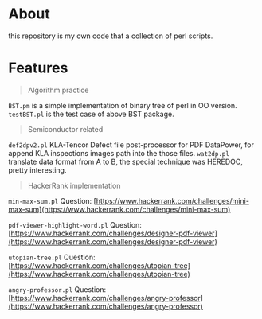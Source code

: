About
====

this repository is my own code that a collection of perl scripts.


Features
====

> Algorithm practice

`BST.pm` is a simple implementation of binary tree of perl in OO version.
`testBST.pl` is the test case of above BST package.

> Semiconductor related

`def2dpv2.pl` KLA-Tencor Defect file post-processor for PDF DataPower, for append KLA inspections images path into the those files.
`wat2dp.pl` translate data format from A to B, the special technique was HEREDOC, pretty interesting.

> HackerRank implementation

`min-max-sum.pl`
Question:
[https://www.hackerrank.com/challenges/mini-max-sum](https://www.hackerrank.com/challenges/mini-max-sum)

`pdf-viewer-highlight-word.pl`
Question:
[https://www.hackerrank.com/challenges/designer-pdf-viewer](https://www.hackerrank.com/challenges/designer-pdf-viewer)

`utopian-tree.pl`
Question:
[https://www.hackerrank.com/challenges/utopian-tree](https://www.hackerrank.com/challenges/utopian-tree)

`angry-professor.pl`
Question:
[https://www.hackerrank.com/challenges/angry-professor](https://www.hackerrank.com/challenges/angry-professor)
